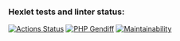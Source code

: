 ### Hexlet tests and linter status:
[![Actions Status](https://github.com/valeriySeregin/php-project-lvl2/workflows/hexlet-check/badge.svg)](https://github.com/valeriySeregin/php-project-lvl2/actions)
[![PHP Gendiff](https://github.com/valeriySeregin/php-project-lvl2/workflows/PHP%20Gendiff/badge.svg)](https://github.com/valeriySeregin/php-project-lvl2/actions)
[![Maintainability](https://api.codeclimate.com/v1/badges/ad1dcb6668dad4b22385/maintainability)](https://codeclimate.com/github/valeriySeregin/php-project-lvl2/maintainability)
